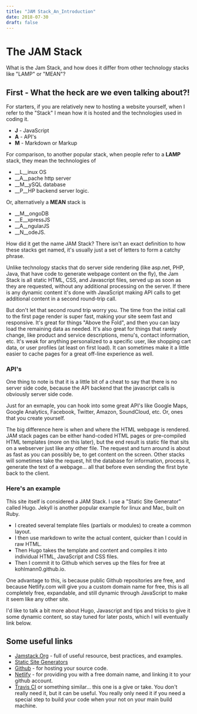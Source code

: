 ```yaml
---
title: "JAM Stack_An_Introduction"
date: 2018-07-30
draft: false
---
```


# The JAM Stack #

What is the Jam Stack, and how does it differ from other technology stacks like "LAMP" or "MEAN"?


## First - What the heck are we even talking about?! ##
For starters, if you are relatively new to hosting a website yourself, when I refer to the "Stack" I mean how it is hosted and the technologies used in coding it.

*   __J__ - JavaScript
*   __A__ - API's
*   __M__ - Markdown or Markup

For comparison, to another popular stack, when people refer to a __LAMP__ stack, they mean the technologies of 

* __L__inux OS 
* __A__pache http server  
* __M__ySQL database 
* __P__HP backend server logic. 

<!--more-->

Or, alternatively a __MEAN__ stack is 

* __M__ongoDB 
* __E__xpressJS 
* __A__ngularJS
* __N__odeJS. 

How did it get the name JAM Stack? There isn't an exact definition to how these stacks get named, it's usually just a set of letters to form a catchy phrase.

Unlike technology stacks that do server side rendering (like asp.net, PHP, Java, that have code to generate webpage content on the fly), the Jam Stack is all static HTML, CSS, and Javascript files, served up as soon as they are requested, without any additional processing on the server. If there is any dynamic content it's done with JavaScript making API calls to get additional content in a second round-trip call. 

But don't let that second round trip worry you. The time fron the initial call to the first page render is super fast, making your site seem fast and responsive. It's great for things "Above the Fold", and then you can lazy load the remaining data as needed. It's also great for things that rarely change, like product and service descriptions, menu's, contact information, etc. It's weak for anything personalized to a specific user, like shopping cart data, or user profiles (at least on first load). It can sometimes make it a little easier to cache pages for a great off-line experience as well.

### API's ###
One thing to note is that it is a little bit of a cheat to say that there is no server side code, because the API backend that the javascript calls is obviously server side code. 

Just for an exmaple, you can hook into some great API's like Google Maps, Google Analytics, Facebook, Twitter, Amazon, SoundCloud, etc. Or, ones that you create yourself.

The big difference here is when and where the HTML webpage is rendered. JAM stack pages can be either hand-coded HTML pages or pre-compiled HTML templates (more on this later), but the end result is static file that sits on a webserver just like any other file. The request and turn around is about as fast as you can possibly be, to get content on the screen. Other stacks will sometimes take the request, hit the database for information, process it, generate the text of a webpage... all that before even sending the first byte back to the client.


### Here's an example ###
This site itself is considered a JAM Stack. I use a "Static Site Generator" called Hugo. Jekyll is another popular example for linux and Mac, built on Ruby.

* I created several template files (partials or modules) to create a common layout.
* I then use markdown to write the actual content, quicker than I could in raw HTML. 
* Then Hugo takes the template and content and compiles it into individual HTML, JavaScript and CSS files. 
* Then I commit it to Github which serves up the files for free at kohlmann0.github.io. 

One advantage to this, is because public Github repositories are free, and because Netlify.com will give you a custom domain name for free, this is all completely free, expandable, and still dynamic through JavaScript to make it seem like any other site.

I'd like to talk a bit more about Hugo, Javascript and tips and tricks to give it some dynamic content, so stay tuned for later posts, which I will eventually link below.

## Some useful links ##

* [Jamstack.Org](http://jamstack.org) - full of useful resource, best practices, and examples.
* [Static Site Generators](http://www.staticgen.com/)
* [Github](http://www.github.com) - for hosting your source code.
* [Netlify](http://www.netlify.com) - for providing you with a free domain name, and linking it to your github account.
* [Travis CI](http://www.Travis-ci.org) or something similar... this one is a give or take. You don't really need it, but it can be useful. You really only need it if you need a special step to build your code when your not on your main build machine.